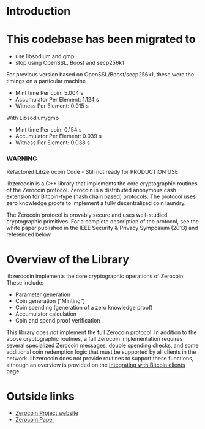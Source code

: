 # Introduction

# This codebase has been migrated to 

* use libsodium and gmp
* stop using OpenSSL, Boost and secp256k1

For previous version based on OpenSSL/Boost/secp256k1, these were the timings on a particular machine

* Mint time Per coin: 		5.004 s
* Accumulator Per Element: 1.124 s
* Witness Per Element: 0.915 s

With Libsodium/gmp

* Mint time Per coin: 		0.154 s
* Accumulator Per Element: 0.039 s
* Witness Per Element: 0.038 s


### WARNING
Refactored Libzerocoin Code - Still not ready for PRODUCTION USE

libzerocoin is a C++ library that implements the core cryptographic routines of the Zerocoin protocol. Zerocoin is a distributed anonymous cash extension for Bitcoin-type (hash chain based) protocols. The protocol uses zero knowledge proofs to implement a fully decentralized coin laundry.

The Zerocoin protocol is provably secure and uses well-studied cryptographic primitives. For a complete description of the protocol, see the white paper published in the IEEE Security & Privacy Symposium (2013) and referenced below.

# Overview of the Library

libzerocoin implements the core cryptographic operations of Zerocoin. These include:

* Parameter generation
* Coin generation ("Minting")
* Coin spending (generation of a zero knowledge proof)
* Accumulator calculation
* Coin and spend proof verification

This library does _not_ implement the full Zerocoin protocol. In addition to the above cryptographic routines, a full Zerocoin implementation requires several specialized Zerocoin messages, double spending checks, and some additional coin redemption logic that must be supported by all clients in the network. libzerocoin does not provide routines to support these functions, although an overview is provided on the [Integrating with Bitcoin clients](https://github.com/Zerocoin/libzerocoin/wiki/Integrating-with-bitcoin-clients) page.

# Outside links

* [Zerocoin Project website](http://zerocoin.org/)
* [Zerocoin Paper](http://zerocoin.org/media/pdf/ZerocoinOakland.pdf)
